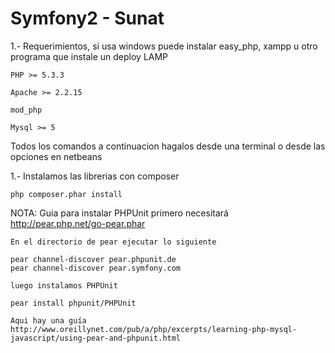 Symfony2 - Sunat
==============

1.- Requerimientos, si usa windows puede instalar easy_php, xampp u otro
    programa que instale un deploy LAMP

    PHP >= 5.3.3

    Apache >= 2.2.15

    mod_php

    Mysql >= 5

Todos los comandos a continuacion hagalos desde una terminal o
desde las opciones en netbeans

1.- Instalamos las librerias con composer

    php composer.phar install


NOTA: Guia para instalar PHPUnit
    primero necesitará
    http://pear.php.net/go-pear.phar
    
    En el directorio de pear ejecutar lo siguiente

    pear channel-discover pear.phpunit.de
    pear channel-discover pear.symfony.com
    
    luego instalamos PHPUnit
    
    pear install phpunit/PHPUnit
    
    Aqui hay una guía
    http://www.oreillynet.com/pub/a/php/excerpts/learning-php-mysql-javascript/using-pear-and-phpunit.html 

